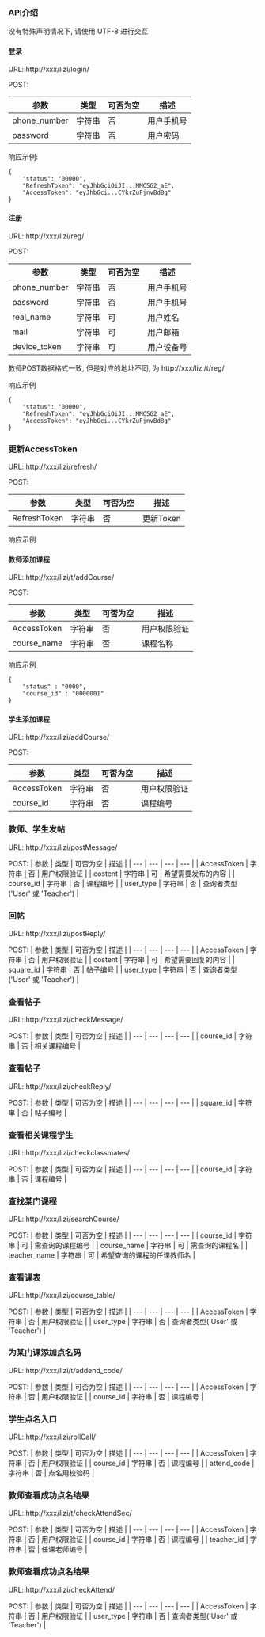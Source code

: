 ### API介绍

没有特殊声明情况下, 请使用 UTF-8 进行交互

#### 登录

URL: http://xxx/lizi/login/

POST:

| 参数 | 类型 | 可否为空 | 描述 |
| --- | ----- | ------- | ----- |
| phone\_number | 字符串 | 否 |  用户手机号 |
| password | 字符串 | 否 | 用户密码 |

响应示例:

```
{
	"status": "00000",
	"RefreshToken": "eyJhbGciOiJI...MMC5G2_aE",
	"AccessToken": "eyJhbGci...CYkrZuFjnvBd8g"
}
```

#### 注册

URL: http://xxx/lizi/reg/

POST:		

| 参数 | 类型 | 可否为空 | 描述 |
| --- | --- | --- | --- |
| phone\_number | 字符串 | 否 | 用户手机号 |
| password | 字符串 | 否 | 用户手机号 |
| real\_name | 字符串 | 可 | 用户姓名 |
| mail | 字符串 | 可 | 用户邮箱 |
| device\_token | 字符串 | 可 | 用户设备号 |

教师POST数据格式一致, 但是对应的地址不同, 为 http://xxx/lizi/t/reg/

响应示例

```
{
	"status": "00000",
	"RefreshToken": "eyJhbGciOiJI...MMC5G2_aE",
	"AccessToken": "eyJhbGci...CYkrZuFjnvBd8g"
}
```

### 更新AccessToken

URL: http://xxx/lizi/refresh/

POST:

| 参数 | 类型 | 可否为空 | 描述 |
| --- | ---- | ----- | --- |
| RefreshToken | 字符串 | 否 | 更新Token |

响应示例



#### 教师添加课程

URL: http://xxx/lizi/t/addCourse/

POST:

| 参数 | 类型 | 可否为空 | 描述 |
| --- | --- | ---- | ---- |
| AccessToken | 字符串 | 否 | 用户权限验证 |
| course\_name | 字符串 | 否 | 课程名称 |

响应示例

```
{
	"status" : "0000",
	"course_id" : "0000001"
}
```

#### 学生添加课程

URL: http://xxx/lizi/addCourse/

POST:

| 参数 | 类型 | 可否为空 | 描述 |
| --- | --- | --- | --- |
| AccessToken | 字符串 | 否 | 用户权限验证 |
| course_id | 字符串 | 否 | 课程编号 |

### 教师、学生发帖

URL: http://xxx/lizi/postMessage/

POST:
| 参数 | 类型 | 可否为空 | 描述 |
| --- | --- | --- | --- |
| AccessToken | 字符串 | 否 | 用户权限验证 |
| costent | 字符串 | 可 | 希望需要发布的内容 |
| course_id | 字符串 | 否 | 课程编号 |
| user_type | 字符串 | 否 | 查询者类型('User' 或 'Teacher') |

### 回帖

URL: http://xxx/lizi/postReply/

POST:
| 参数 | 类型 | 可否为空 | 描述 |
| --- | --- | --- | --- |
| AccessToken | 字符串 | 否 | 用户权限验证 |
| costent | 字符串 | 可 | 希望需要回复的内容 |
| square_id | 字符串 | 否 | 帖子编号 |
| user_type | 字符串 | 否 | 查询者类型('User' 或 'Teacher') |

### 查看帖子

URL: http://xxx/lizi/checkMessage/

POST:
| 参数 | 类型 | 可否为空 | 描述 |
| --- | --- | --- | --- |
| course_id | 字符串 | 否 | 相关课程编号 |

### 查看帖子

URL: http://xxx/lizi/checkReply/

POST:
| 参数 | 类型 | 可否为空 | 描述 |
| --- | --- | --- | --- |
| square_id | 字符串 | 否 | 帖子编号 |


### 查看相关课程学生

URL: http://xxx/lizi/checkclassmates/

POST:
| 参数 | 类型 | 可否为空 | 描述 |
| --- | --- | --- | --- |
| course_id | 字符串 | 否 | 课程编号 |

### 查找某门课程

URL: http://xxx/lizi/searchCourse/

POST:
| 参数 | 类型 | 可否为空 | 描述 |
| --- | --- | --- | --- |
| course_id | 字符串 | 可 | 需查询的课程编号 |
| course_name | 字符串 | 可 | 需查询的课程名 |
| teacher_name | 字符串 | 可 | 希望查询的课程的任课教师名 |

### 查看课表

URL: http://xxx/lizi/course_table/

POST:
| 参数 | 类型 | 可否为空 | 描述 |
| --- | --- | --- | --- |
| AccessToken | 字符串 | 否 | 用户权限验证 |
| user_type | 字符串 | 否 | 查询者类型('User' 或 'Teacher') |

### 为某门课添加点名码

URL: http://xxx/lizi/t/addend_code/

POST:
| 参数 | 类型 | 可否为空 | 描述 |
| --- | --- | --- | --- |
| AccessToken | 字符串 | 否 | 用户权限验证 |
| course_id | 字符串 | 否 | 课程编号 |

### 学生点名入口

URL: http://xxx/lizi/rollCall/

POST:
| 参数 | 类型 | 可否为空 | 描述 |
| --- | --- | --- | --- |
| AccessToken | 字符串 | 否 | 用户权限验证 |
| course_id | 字符串 | 否 | 课程编号 |
| attend_code | 字符串 | 否 | 点名用校验码 |

### 教师查看成功点名结果

URL: http://xxx/lizi/t/checkAttendSec/

POST:
| 参数 | 类型 | 可否为空 | 描述 |
| --- | --- | --- | --- |
| AccessToken | 字符串 | 否 | 用户权限验证 |
| course_id | 字符串 | 否 | 课程编号 |
| teacher_id | 字符串 | 否 | 任课老师编号 |

### 教师查看成功点名结果

URL: http://xxx/lizi/checkAttend/

POST:
| 参数 | 类型 | 可否为空 | 描述 |
| --- | --- | --- | --- |
| AccessToken | 字符串 | 否 | 用户权限验证 |
| user_type | 字符串 | 否 | 查询者类型('User' 或 'Teacher') |